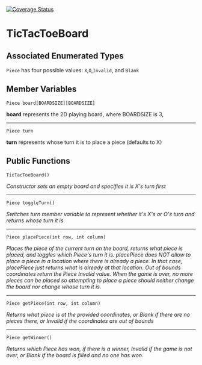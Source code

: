 [![Coverage Status](https://coveralls.io/repos/github/david-luther/TicTacToeBoard/badge.svg?branch=master)](https://coveralls.io/github/david-luther/TicTacToeBoard?branch=master)

# TicTacToeBoard

## Associated Enumerated Types
`Piece` has four possible values: `X`,`O`,`Invalid`, and `Blank`

## Member Variables
`Piece board[BOARDSIZE][BOARDSIZE]` 

**board** represents the 2D playing board, where BOARDSIZE is 3, 
___
`Piece turn` 

**turn** represents whose turn it is to place a piece (defaults to X)
  	
## Public Functions
`TicTacToeBoard()`

*Constructor sets an empty board and specifies it is X's turn first*
___

`Piece toggleTurn()`

*Switches turn member variable to represent whether it's X's or O's turn
and returns whose turn it is*
___


`Piece placePiece(int row, int column)`

*Places the piece of the current turn on the board, returns what
piece is placed, and toggles which Piece's turn it is. placePiece does 
NOT allow to place a piece in a location where there is already a piece.
In that case, placePiece just returns what is already at that location. 
Out of bounds coordinates return the Piece Invalid value. When the game
is over, no more pieces can be placed so attempting to place a piece
should neither change the board nor change whose turn it is.* 
___

`Piece getPiece(int row, int column)`

*Returns what piece is at the provided coordinates, or Blank if there
are no pieces there, or Invalid if the coordinates are out of bounds*
___

`Piece getWinner()`

*Returns which Piece has won, if there is a winner, Invalid if the game
is not over, or Blank if the board is filled and no one has won.*
